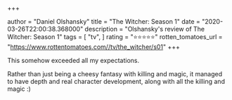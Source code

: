 +++

author = "Daniel Olshansky"
title = "The Witcher: Season 1"
date = "2020-03-26T22:00:38.368000"
description = "Olshansky's review of The Witcher: Season 1"
tags = [
    "tv",
]
rating = "⭐⭐⭐⭐⭐"
rotten_tomatoes_url = "https://www.rottentomatoes.com//tv/the_witcher/s01"
+++

This somehow exceeded all my expectations.

Rather than just being a cheesy fantasy with killing and magic, it managed to have depth and real character development, along with all the killing and magic :)

